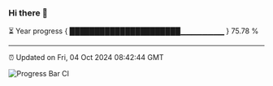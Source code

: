 ### Hi there 👋

⏳ Year progress { ██████████████████████▁▁▁▁▁▁▁▁ } 75.78 %

---

⏰ Updated on Fri, 04 Oct 2024 08:42:44 GMT

![Progress Bar CI](https://github.com/IshwaranRudhara/GIT-ACTION/workflows/Progress%20Bar%20CI/badge.svg)
